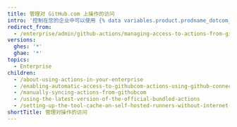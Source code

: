 ```yaml
---
title: 管理对 GitHub.com 上操作的访问
intro: '控制在您的企业中可以使用 {% data variables.product.prodname_dotcom_the_website %} 和 {% data variables.product.prodname_marketplace %} 上的哪些操作。'
redirect_from:
  - /enterprise/admin/github-actions/managing-access-to-actions-from-githubcom
versions:
  ghes: '*'
  ghae: '*'
topics:
  - Enterprise
children:
  - /about-using-actions-in-your-enterprise
  - /enabling-automatic-access-to-githubcom-actions-using-github-connect
  - /manually-syncing-actions-from-githubcom
  - /using-the-latest-version-of-the-official-bundled-actions
  - /setting-up-the-tool-cache-on-self-hosted-runners-without-internet-access
shortTitle: 管理对操作的访问
---
```


